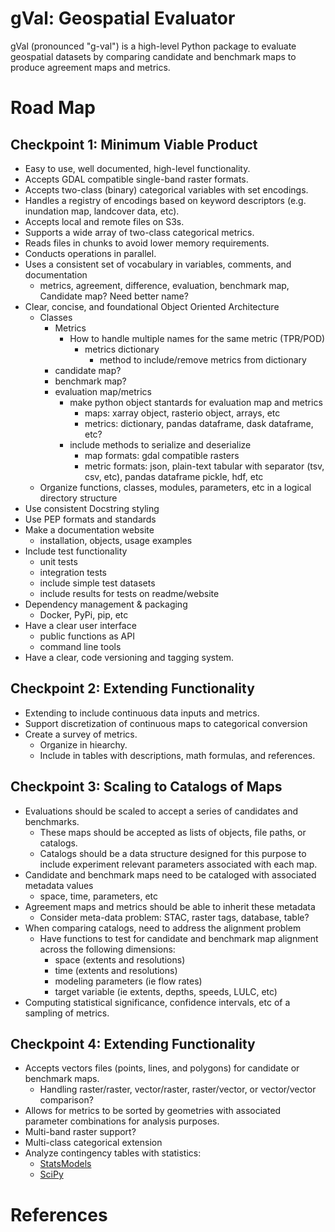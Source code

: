 # gVal: Geospatial Evaluator
gVal (pronounced "g-val") is a high-level Python package to evaluate geospatial datasets by comparing candidate and benchmark maps to produce agreement maps and metrics.

# Road Map

## Checkpoint 1: Minimum Viable Product
- Easy to use, well documented, high-level functionality.
- Accepts GDAL compatible single-band raster formats.
- Accepts two-class (binary) categorical variables with set encodings.
- Handles a registry of encodings based on keyword descriptors (e.g. inundation map, landcover data, etc).
- Accepts local and remote files on S3s.
- Supports a wide array of two-class categorical metrics.
- Reads files in chunks to avoid lower memory requirements.
- Conducts operations in parallel.
- Uses a consistent set of vocabulary in variables, comments, and documentation
    - metrics, agreement, difference, evaluation, benchmark map, Candidate map? Need better name?
- Clear, concise, and foundational Object Oriented Architecture
    - Classes
        - Metrics
            - How to handle multiple names for the same metric (TPR/POD)
                - metrics dictionary
                    - method to include/remove metrics from dictionary
        - candidate map?
        - benchmark map?
        - evaluation map/metrics
            - make python object stantards for evaluation map and metrics
                - maps: xarray object, rasterio object, arrays, etc
                - metrics: dictionary, pandas dataframe, dask dataframe, etc?
            - include methods to serialize and deserialize
                - map formats: gdal compatible rasters
                - metric formats: json, plain-text tabular with separator (tsv, csv, etc), pandas dataframe pickle, hdf, etc
     - Organize functions, classes, modules, parameters, etc in a logical directory structure
- Use consistent Docstring styling
- Use PEP formats and standards
- Make a documentation website
    - installation, objects, usage examples
- Include test functionality
    - unit tests
    - integration tests
    - include simple test datasets
    - include results for tests on readme/website
- Dependency management & packaging
    - Docker, PyPi, pip, etc
- Have a clear user interface
    - public functions as API
    - command line tools
- Have a clear, code versioning and tagging system.

## Checkpoint 2: Extending Functionality
- Extending to include continuous data inputs and metrics.
- Support discretization of continuous maps to categorical conversion
- Create a survey of metrics.
    - Organize in hiearchy.
    - Include in tables with descriptions, math formulas, and references.

## Checkpoint 3: Scaling to Catalogs of Maps
- Evaluations should be scaled to accept a series of candidates and benchmarks.
    - These maps should be accepted as lists of objects, file paths, or catalogs.
    - Catalogs should be a data structure designed for this purpose to include experiment relevant parameters associated with each map.
- Candidate and benchmark maps need to be cataloged with associated metadata values
    - space, time, parameters, etc
- Agreement maps and metrics should be able to inherit these metadata 
    - Consider meta-data problem: STAC, raster tags, database, table?
- When comparing catalogs, need to address the alignment problem
    - Have functions to test for candidate and benchmark map alignment across the following dimensions:
        - space (extents and resolutions)
        - time (extents and resolutions)
        - modeling parameters (ie flow rates)
        - target variable (ie extents, depths, speeds, LULC, etc)
- Computing statistical significance, confidence intervals, etc of a sampling of metrics.

## Checkpoint 4: Extending Functionality
- Accepts vectors files (points, lines, and polygons) for candidate or benchmark maps.
    - Handling raster/raster, vector/raster, raster/vector, or vector/vector comparison?
- Allows for metrics to be sorted by geometries with associated parameter combinations for analysis purposes.
- Multi-band raster support?
- Multi-class categorical extension
- Analyze contingency tables with statistics:
    - [StatsModels](https://www.statsmodels.org/stable/contingency_tables.html)
    - [SciPy](https://docs.scipy.org/doc/scipy-0.18.0/reference/stats.html#contingency-table-functions)

# References
